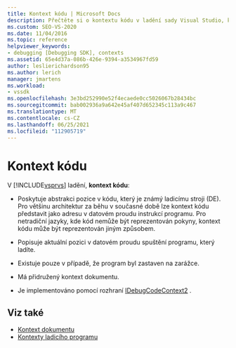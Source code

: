 ```yaml
---
title: Kontext kódu | Microsoft Docs
description: Přečtěte si o kontextu kódu v ladění sady Visual Studio, které popisuje pozici v kódu, který existuje, když se program zastaví na zarážce.
ms.custom: SEO-VS-2020
ms.date: 11/04/2016
ms.topic: reference
helpviewer_keywords:
- debugging [Debugging SDK], contexts
ms.assetid: 65e4d37a-086b-426e-9394-a3534967fd59
author: leslierichardson95
ms.author: lerich
manager: jmartens
ms.workload:
- vssdk
ms.openlocfilehash: 3e3bd252990e52f4ecaede0cc5026067b28434bc
ms.sourcegitcommit: bab002936a9a642e45af407d652345c113a9c467
ms.translationtype: MT
ms.contentlocale: cs-CZ
ms.lasthandoff: 06/25/2021
ms.locfileid: "112905719"
---
```

# <a name="code-context"></a>Kontext kódu
V [!INCLUDE[vsprvs](../../code-quality/includes/vsprvs_md.md)] ladění, **kontext kódu**:

- Poskytuje abstrakci pozice v kódu, který je známý ladicímu stroji (DE). Pro většinu architektur za běhu v současné době lze kontext kódu představit jako adresu v datovém proudu instrukcí programu. Pro netradiční jazyky, kde kód nemůže být reprezentován pokyny, kontext kódu může být reprezentován jiným způsobem.

- Popisuje aktuální pozici v datovém proudu spuštění programu, který ladíte.

- Existuje pouze v případě, že program byl zastaven na zarážce.

- Má přidružený kontext dokumentu.

- Je implementováno pomocí rozhraní [IDebugCodeContext2](../../extensibility/debugger/reference/idebugcodecontext2.md) .

## <a name="see-also"></a>Viz také
- [Kontext dokumentu](../../extensibility/debugger/document-context.md)
- [Kontexty ladicího programu](../../extensibility/debugger/debugger-contexts.md)
